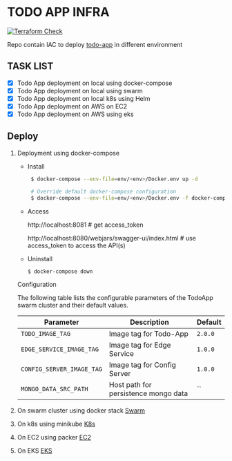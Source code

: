 # TODO APP INFRA
[![Terraform Check](https://github.com/Raghav2211/todo-app-infra/actions/workflows/terraform-check.yml/badge.svg)](https://github.com/Raghav2211/todo-app-infra/actions/workflows/terraform-check.yml)

Repo contain IAC to deploy [todo-app](https://github.com/Raghav2211/spring-web-flux-todo-app.git) in different environment 

## TASK LIST ##
- [X] Todo App deployment on local using docker-compose
- [X] Todo App deployment on local using swarm
- [X] Todo App deployment on local k8s using Helm
- [X] Todo App deployment on AWS on EC2
- [X] Todo App deployment on AWS using eks

## Deploy ##
1. Deployment using docker-compose
   - Install

     ```bash
      $ docker-compose --env-file=env/<env>/Docker.env up -d 

      # Override default docker-compose configuration
      $ docker-compose --env-file=env/<env>/Docker.env -f docker-compose.yaml -f env/<env>/docker-compose-override.yml up -d
     ```    

   - Access

      http://localhost:8081  # get access_token

      http://localhost:8080/webjars/swagger-ui/index.html # use access_token to access the API(s)

   - Uninstall

        ```bash
        $ docker-compose down
        ```
    Configuration

      The following table lists the configurable parameters of the TodoApp swarm cluster and their default values.
    
      Parameter | Description | Default
      --- | --- | ---
      `TODO_IMAGE_TAG` | Image tag for Todo-App | `2.0.0`
      `EDGE_SERVICE_IMAGE_TAG` | Image tag for Edge Service | `1.0.0`
      `CONFIG_SERVER_IMAGE_TAG` | Image tag for Config Server | `1.0.0`
      `MONGO_DATA_SRC_PATH` | Host path for persistence mongo data | ``  

2. On swarm cluster using docker stack
[Swarm](swarm/README.md)
3. On k8s using minikube
[K8s](k8s/README.md)
4. On EC2 using packer
[EC2](aws/v1_0_0.md)
5. On EKS
[EKS](aws/v2_0_0.md)



